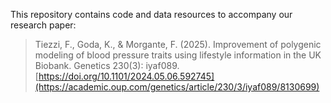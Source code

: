 This repository contains code and data resources to accompany our research paper:

> Tiezzi, F., Goda, K., & Morgante, F. (2025). Improvement of polygenic modeling
> of blood pressure traits using lifestyle information in the UK Biobank.
> Genetics 230(3): iyaf089.
> [https://doi.org/10.1101/2024.05.06.592745](https://academic.oup.com/genetics/article/230/3/iyaf089/8130699)
